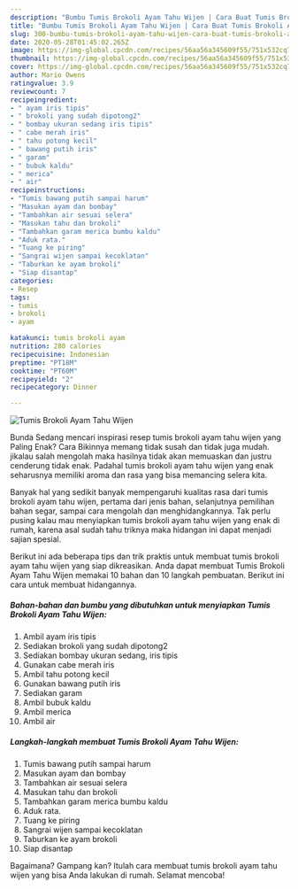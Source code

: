 ```yaml
---
description: "Bumbu Tumis Brokoli Ayam Tahu Wijen | Cara Buat Tumis Brokoli Ayam Tahu Wijen Yang Enak dan Simpel"
title: "Bumbu Tumis Brokoli Ayam Tahu Wijen | Cara Buat Tumis Brokoli Ayam Tahu Wijen Yang Enak dan Simpel"
slug: 300-bumbu-tumis-brokoli-ayam-tahu-wijen-cara-buat-tumis-brokoli-ayam-tahu-wijen-yang-enak-dan-simpel
date: 2020-05-28T01:45:02.265Z
image: https://img-global.cpcdn.com/recipes/56aa56a345609f55/751x532cq70/tumis-brokoli-ayam-tahu-wijen-foto-resep-utama.jpg
thumbnail: https://img-global.cpcdn.com/recipes/56aa56a345609f55/751x532cq70/tumis-brokoli-ayam-tahu-wijen-foto-resep-utama.jpg
cover: https://img-global.cpcdn.com/recipes/56aa56a345609f55/751x532cq70/tumis-brokoli-ayam-tahu-wijen-foto-resep-utama.jpg
author: Mario Owens
ratingvalue: 3.9
reviewcount: 7
recipeingredient:
- " ayam iris tipis"
- " brokoli yang sudah dipotong2"
- " bombay ukuran sedang iris tipis"
- " cabe merah iris"
- " tahu potong kecil"
- " bawang putih iris"
- " garam"
- " bubuk kaldu"
- " merica"
- " air"
recipeinstructions:
- "Tumis bawang putih sampai harum"
- "Masukan ayam dan bombay"
- "Tambahkan air sesuai selera"
- "Masukan tahu dan brokoli"
- "Tambahkan garam merica bumbu kaldu"
- "Aduk rata."
- "Tuang ke piring"
- "Sangrai wijen sampai kecoklatan"
- "Taburkan ke ayam brokoli"
- "Siap disantap"
categories:
- Resep
tags:
- tumis
- brokoli
- ayam

katakunci: tumis brokoli ayam 
nutrition: 280 calories
recipecuisine: Indonesian
preptime: "PT18M"
cooktime: "PT60M"
recipeyield: "2"
recipecategory: Dinner

---
```



![Tumis Brokoli Ayam Tahu Wijen](https://img-global.cpcdn.com/recipes/56aa56a345609f55/751x532cq70/tumis-brokoli-ayam-tahu-wijen-foto-resep-utama.jpg)

Bunda Sedang mencari inspirasi resep tumis brokoli ayam tahu wijen yang Paling Enak? Cara Bikinnya memang tidak susah dan tidak juga mudah. jikalau salah mengolah maka hasilnya tidak akan memuaskan dan justru cenderung tidak enak. Padahal tumis brokoli ayam tahu wijen yang enak seharusnya memiliki aroma dan rasa yang bisa memancing selera kita.

Banyak hal yang sedikit banyak mempengaruhi kualitas rasa dari tumis brokoli ayam tahu wijen, pertama dari jenis bahan, selanjutnya pemilihan bahan segar, sampai cara mengolah dan menghidangkannya. Tak perlu pusing kalau mau menyiapkan tumis brokoli ayam tahu wijen yang enak di rumah, karena asal sudah tahu triknya maka hidangan ini dapat menjadi sajian spesial.




Berikut ini ada beberapa tips dan trik praktis untuk membuat tumis brokoli ayam tahu wijen yang siap dikreasikan. Anda dapat membuat Tumis Brokoli Ayam Tahu Wijen memakai 10 bahan dan 10 langkah pembuatan. Berikut ini cara untuk membuat hidangannya.

<!--inarticleads1-->

##### Bahan-bahan dan bumbu yang dibutuhkan untuk menyiapkan Tumis Brokoli Ayam Tahu Wijen:

1. Ambil  ayam iris tipis
1. Sediakan  brokoli yang sudah dipotong2
1. Sediakan  bombay ukuran sedang, iris tipis
1. Gunakan  cabe merah iris
1. Ambil  tahu potong kecil
1. Gunakan  bawang putih iris
1. Sediakan  garam
1. Ambil  bubuk kaldu
1. Ambil  merica
1. Ambil  air




<!--inarticleads2-->

##### Langkah-langkah membuat Tumis Brokoli Ayam Tahu Wijen:

1. Tumis bawang putih sampai harum
1. Masukan ayam dan bombay
1. Tambahkan air sesuai selera
1. Masukan tahu dan brokoli
1. Tambahkan garam merica bumbu kaldu
1. Aduk rata.
1. Tuang ke piring
1. Sangrai wijen sampai kecoklatan
1. Taburkan ke ayam brokoli
1. Siap disantap




Bagaimana? Gampang kan? Itulah cara membuat tumis brokoli ayam tahu wijen yang bisa Anda lakukan di rumah. Selamat mencoba!
